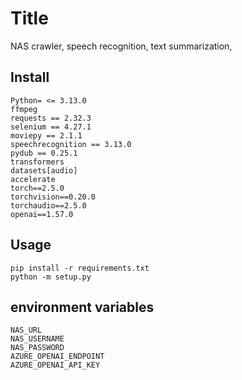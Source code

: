 # Title

NAS crawler,
speech recognition,
text summarization,

## Install

```
Python= <= 3.13.0
ffmpeg
requests == 2.32.3
selenium == 4.27.1
moviepy == 2.1.1
speechrecognition == 3.13.0
pydub == 0.25.1
transformers 
datasets[audio] 
accelerate
torch==2.5.0 
torchvision==0.20.0 
torchaudio==2.5.0
openai==1.57.0
```

## Usage

```
pip install -r requirements.txt
python -m setup.py
```

## environment variables

```
NAS_URL
NAS_USERNAME
NAS_PASSWORD
AZURE_OPENAI_ENDPOINT
AZURE_OPENAI_API_KEY
```
